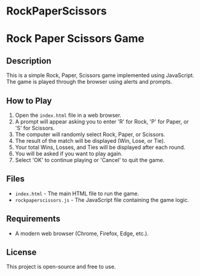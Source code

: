# RockPaperScissors

# Rock Paper Scissors Game

## Description
This is a simple Rock, Paper, Scissors game implemented using JavaScript. The game is played through the browser using alerts and prompts.

## How to Play
1. Open the `index.html` file in a web browser.
2. A prompt will appear asking you to enter 'R' for Rock, 'P' for Paper, or 'S' for Scissors.
3. The computer will randomly select Rock, Paper, or Scissors.
4. The result of the match will be displayed (Win, Lose, or Tie).
5. Your total Wins, Losses, and Ties will be displayed after each round.
6. You will be asked if you want to play again.
7. Select 'OK' to continue playing or 'Cancel' to quit the game.

## Files
- `index.html` - The main HTML file to run the game.
- `rockpaperscissors.js` - The JavaScript file containing the game logic.

## Requirements
- A modern web browser (Chrome, Firefox, Edge, etc.).

## License
This project is open-source and free to use.

